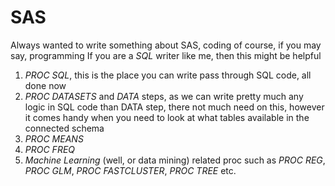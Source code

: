 SAS
===

Always wanted to write something about SAS, coding of course, if you may say, programming
If you are a _SQL_ writer like me, then this might be helpful

1. *PROC SQL*, this is the place you can write pass through SQL code, all done now
2. *PROC DATASETS* and *DATA* steps, as we can write pretty much any logic in SQL code than DATA step, there not much need on this, however it comes handy when you need to look at what tables available in the connected schema
3. *PROC MEANS*
4. *PROC FREQ*
5. *Machine Learning* (well, or data mining) related proc such as *PROC REG*, *PROC GLM*, *PROC FASTCLUSTER*, *PROC TREE* etc.
